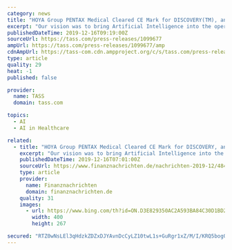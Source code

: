 ```yaml
---
category: news
title: "HOYA Group PENTAX Medical Cleared CE Mark for DISCOVERY(TM), an AI Assisted Polyp Detector"
excerpt: "Our vision was to bring Artificial Intelligence into the operating room ... From screening through to therapy with full scalabilities. Ensuring values by supporting the customers to improve ..."
publishedDateTime: 2019-12-16T09:19:00Z
sourceUrl: https://tass.com/press-releases/1099677
ampUrl: https://tass.com/press-releases/1099677/amp
cdnAmpUrl: https://tass-com.cdn.ampproject.org/c/s/tass.com/press-releases/1099677/amp
type: article
quality: 29
heat: -1
published: false

provider:
  name: TASS
  domain: tass.com

topics:
  - AI
  - AI in Healthcare

related:
  - title: "HOYA Group PENTAX Medical Cleared CE Mark for DISCOVERY, an AI Assisted Polyp Detector"
    excerpt: "Our vision was to bring Artificial Intelligence into the operating room in the most user-friendly way ... dedicated to their needs. From screening through to therapy with full scalabilities. Ensuring values by supporting the customers to improve their efficiency and minimize their healthcare costs. Enriching patient and provider's experience ..."
    publishedDateTime: 2019-12-16T07:01:00Z
    sourceUrl: https://www.finanznachrichten.de/nachrichten-2019-12/48427347-hoya-group-pentax-medical-cleared-ce-mark-for-discovery-an-ai-assisted-polyp-detector-008.htm
    type: article
    provider:
      name: Finanznachrichten
      domain: finanznachrichten.de
    quality: 31
    images:
      - url: https://www.bing.com/th?id=ON.D3E829350AC2A593BA84C30D1BD2275C
        width: 400
        height: 267

secured: "RTZ0wNsLEl3qHdzkZDZxDJYAvnDcCyLZ10twL1s+GuRgr1xZ/M/I/KRQ5bogOd7jTtMCDlsocuAf0V1OtFhQe4fHpZs5d218biQEuLHKojneE9WJquaiyFEzS/yu2n9Cc1WSBqfuueAQCslsAmlAXE7aEhatG85S8nsfMWiW1MTh5uxD+B6q03UoCIc8vJVYOTdzhCxuZ6IVntNX4mFYqJAGfdc7V9hyfcJf2uFOJafZj4O02680hKkOOSD5n54xqdoWFz/iyV7eWy5Kg7xrxQ==;oShNN2Y574aRyqe3QttqPw=="
---
```


